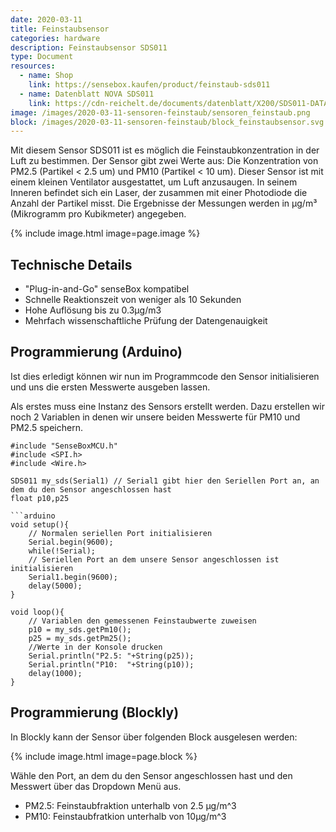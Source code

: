 ```yaml
---
date: 2020-03-11
title: Feinstaubsensor
categories: hardware
description: Feinstaubsensor SDS011
type: Document
resources:
  - name: Shop
    link: https://sensebox.kaufen/product/feinstaub-sds011
  - name: Datenblatt NOVA SDS011
    link: https://cdn-reichelt.de/documents/datenblatt/X200/SDS011-DATASHEET.pdf
image: /images/2020-03-11-sensoren-feinstaub/sensoren_feinstaub.png
block: /images/2020-03-11-sensoren-feinstaub/block_feinstaubsensor.svg
---
```


Mit diesem Sensor SDS011 ist es möglich die Feinstaubkonzentration in der Luft zu bestimmen. Der Sensor gibt zwei Werte aus: Die Konzentration von PM2.5 (Partikel < 2.5 um) und PM10 (Partikel < 10 um). Dieser Sensor ist mit einem kleinen Ventilator ausgestattet, um Luft anzusaugen. In seinem Inneren befindet sich ein Laser, der zusammen mit einer Photodiode die Anzahl der Partikel misst. Die Ergebnisse der Messungen werden in µg/m³ (Mikrogramm pro Kubikmeter) angegeben.

{% include image.html image=page.image %}

## Technische Details
* "Plug-in-and-Go" senseBox kompatibel
* Schnelle Reaktionszeit von weniger als 10 Sekunden
* Hohe Auflösung bis zu 0.3µg/m3
* Mehrfach wissenschaftliche Prüfung der Datengenauigkeit

## Programmierung (Arduino)

Ist dies erledigt können wir nun im Programmcode den Sensor initialisieren und uns die ersten Messwerte ausgeben lassen.

Als erstes muss eine Instanz des Sensors erstellt werden. Dazu erstellen wir noch 2 Variablen in denen wir unsere beiden Messwerte für PM10 und PM2.5 speichern.

```arduino
#include "SenseBoxMCU.h"
#include <SPI.h>
#include <Wire.h>

SDS011 my_sds(Serial1) // Serial1 gibt hier den Seriellen Port an, an dem du den Sensor angeschlossen hast
float p10,p25

```arduino
void setup(){
    // Normalen seriellen Port initialisieren 
    Serial.begin(9600);
    while(!Serial);
    // Seriellen Port an dem unsere Sensor angeschlossen ist initialisieren
    Serial1.begin(9600);
    delay(5000);
}

void loop(){
    // Variablen den gemessenen Feinstaubwerte zuweisen
    p10 = my_sds.getPm10();
    p25 = my_sds.getPm25();
    //Werte in der Konsole drucken
    Serial.println("P2.5: "+String(p25));
    Serial.println("P10:  "+String(p10));
    delay(1000);
}
```

## Programmierung (Blockly)

In Blockly kann der Sensor über folgenden Block ausgelesen werden:

{% include image.html image=page.block %}

Wähle den Port, an dem du den Sensor angeschlossen hast und den Messwert über das Dropdown Menü aus.

- PM2.5: Feinstaubfraktion unterhalb von 2.5 µg/m^3 
- PM10: Feinstaubfratkion unterhalb von 10µg/m^3
